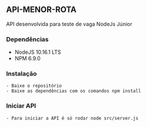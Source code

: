 ## API-MENOR-ROTA

API desenvolvida para teste de vaga NodeJs Júnior

### Dependências

- NodeJS 10.16.1 LTS
- NPM 6.9.0

### Instalação

    - Baixe o repositório
    - Baixe as dependências com os comandos npm install
    

### Iniciar API

    - Para iniciar a API é só rodar node src/server.js

